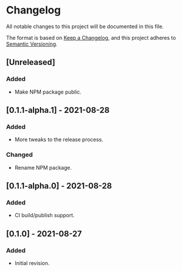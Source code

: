 # Changelog

All notable changes to this project will be documented in this file.

The format is based on [Keep a Changelog](https://keepachangelog.com/en/1.0.0/),
and this project adheres to [Semantic Versioning](https://semver.org/spec/v2.0.0.html).

## [Unreleased]

### Added
- Make NPM package public.

## [0.1.1-alpha.1] - 2021-08-28

### Added
- More tweaks to the release process.

### Changed
- Rename NPM package.

## [0.1.1-alpha.0] - 2021-08-28

### Added
- CI build/publish support.

## [0.1.0] - 2021-08-27

### Added
- Initial revision.
